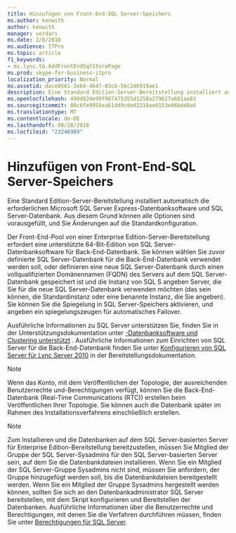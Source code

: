 ```yaml
---
title: Hinzufügen von Front-End-SQL Server-Speichers
ms.author: kenwith
author: kenwith
manager: serdars
ms.date: 2/8/2018
ms.audience: ITPro
ms.topic: article
f1_keywords:
- ms.lync.tb.AddFrontEndSqlStorePage
ms.prod: skype-for-business-itpro
localization_priority: Normal
ms.assetid: dace9561-3eb4-4647-83cb-56c246919ae1
description: Eine Standard Edition-Server-Bereitstellung installiert automatisch die erforderlichen Microsoft SQL Server Express-Datenbanksoftware und SQL Server-Datenbank. Aus diesem Grund können alle Optionen sind vorausgefüllt, und Sie Änderungen auf die Standardkonfiguration.
ms.openlocfilehash: 490d824e99f987475355d1258a279627a681aa83
ms.sourcegitcommit: 08c6fe9955ea61dd9cded2210ae0153e06bdd8a6
ms.translationtype: MT
ms.contentlocale: de-DE
ms.lasthandoff: 08/28/2018
ms.locfileid: "23246989"
---
```

# <a name="add-front-end-sql-server-store"></a>Hinzufügen von Front-End-SQL Server-Speichers

Eine Standard Edition-Server-Bereitstellung installiert automatisch die erforderlichen Microsoft SQL Server Express-Datenbanksoftware und SQL Server-Datenbank. Aus diesem Grund können alle Optionen sind vorausgefüllt, und Sie Änderungen auf die Standardkonfiguration.

Der Front-End-Pool von einer Enterprise Edition-Server-Bereitstellung erfordert eine unterstützte 64-Bit-Edition von SQL Server-Datenbanksoftware für Back-End-Datenbank. Sie können wählen Sie zuvor definierte SQL Server-Datenbank für die Back-End-Datenbank verwendet werden soll, oder definieren eine neue SQL Server-Datenbank durch einen vollqualifizierten Domänennamen (FQDN) des Servers auf dem SQL Server-Datenbank gespeichert ist und die Instanz von SQL S angeben Server, die Sie für die neue SQL Server-Datenbank verwenden möchten (das sein können, die Standardinstanz oder eine benannte Instanz, die Sie angeben). Sie können Sie die Spiegelung in SQL Server-Speichers aktivieren, und angeben ein spiegelungszeugen für automatisches Failover.

Ausführliche Informationen zu SQL Server unterstützen Sie, finden Sie in der Unterstützungsdokumentation unter [-Datenbanksoftware und Clustering unterstützt](https://technet.microsoft.com/library/e05d0032-bbea-4e61-987d-d07b1c045fd5.aspx) . Ausführliche Informationen zum Einrichten von SQL Server für die Back-End-Datenbank finden Sie unter [Konfigurieren von SQL Server für Lync Server 2010](https://technet.microsoft.com/library/375e5cc4-e436-46dc-9b02-5063f35cdcc1.aspx) in der Bereitstellungsdokumentation.

> [!NOTE]
> Wenn das Konto, mit dem Veröffentlichen der Topologie, der ausreichenden Benutzerrechte und-Berechtigungen verfügt, können Sie die Back-End-Datenbank (Real-Time Communications (RTC)) erstellen beim Veröffentlichen Ihrer Topologie. Sie können auch die Datenbank später im Rahmen des Installationsverfahrens einschließlich erstellen.

> [!NOTE]
> Zum Installieren und die Datenbanken auf dem SQL Server-basierten Server für Enterprise Edition-Bereitstellung bereitzustellen, müssen Sie Mitglied der Gruppe der SQL Server-Sysadmins für den SQL Server-basierten Server sein, auf dem Sie die Datenbankdateien installieren. Wenn Sie ein Mitglied der SQL Server-Gruppe Sysadmins nicht sind, müssen Sie anfordern, der Gruppe hinzugefügt werden soll, bis die Datenbankdateien bereitgestellt werden. Wenn Sie ein Mitglied der Gruppe Sysadmins hergestellt werden können, sollten Sie sich an den Datenbankadministrator SQL Server bereitstellen, mit dem Skript konfigurieren und Bereitstellen der Datenbanken. Ausführliche Informationen über die Benutzerrechte und Berechtigungen, mit denen Sie die Verfahren durchführen müssen, finden Sie unter [Berechtigungen für SQL Server](https://technet.microsoft.com/library/56ea0c02-bcf5-4d45-aa13-570531c29074.aspx).



